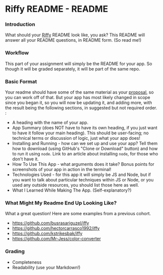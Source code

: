 # Riffy README - README

### Introduction

What should your [Riffy](https://github.com/ci-wdi-900/riffy) README look like, you ask? This README will answer all your README questions, in README form. (So read me!)


### Workflow

This part of your assignment will simply be the README for your app. So though it will be graded separately, it will be part of the same repo.


### Basic Format

Your readme should have some of the same material as your [proposal](https://github.com/ci-wdi-900/riffy-proposal), so you can work off of that. But your app has most likely changed in scope since you began it, so you will now be updating it, and adding more, with the result being the following sections, in suggested but not required order. :

* A heading with the name of your app.
* App Summary (does NOT have to have its own heading, if you just want to have it follow your main heading). This should be user-facing; no technical terms or discussion of logic, just what your app does!
* Installing and Running - how can we set up and use your app? Tell them how to download (using GitHub's "Clone or Download" button) and how to run it using `node`. Link to an article about installing `node`, for those who don't have it.
* How To Use This App - what arguments does it take? Bonus points for screenshots of your app in action in the terminal!
* Technologies Used - for this app it will simply be JS and Node, but if you want to talk about particular techniques within JS or Node, or you used any outside resources, you should list those here as well.
* What I Learned While Making The App. (Self-explanatory?)


### What Might My Readme End Up Looking Like?

What a great question! Here are some examples from a previous cohort.

* https://github.com/busrasariguzel/iffy
* https://github.com/hectorcarrasco1992/iffy
* https://github.com/kstrikesbak/iffy
* https://github.com/Mr-Jess/color-converter


### Grading

* Completeness
* Readability (use your Markdown!)
